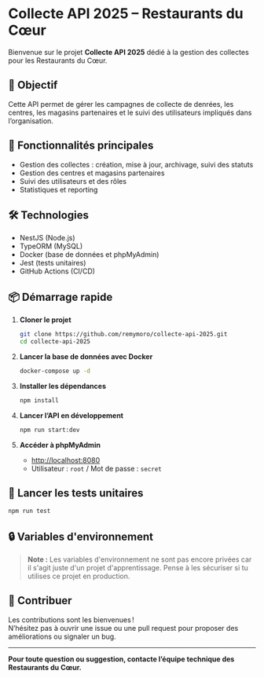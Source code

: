 # Collecte API 2025 – Restaurants du Cœur

Bienvenue sur le projet **Collecte API 2025** dédié à la gestion des collectes pour les Restaurants du Cœur.

## 🌟 Objectif

Cette API permet de gérer les campagnes de collecte de denrées, les centres, les magasins partenaires et le suivi des utilisateurs impliqués dans l’organisation.

## 🚀 Fonctionnalités principales

- Gestion des collectes : création, mise à jour, archivage, suivi des statuts
- Gestion des centres et magasins partenaires
- Suivi des utilisateurs et des rôles
- Statistiques et reporting

## 🛠️ Technologies

- NestJS (Node.js)
- TypeORM (MySQL)
- Docker (base de données et phpMyAdmin)
- Jest (tests unitaires)
- GitHub Actions (CI/CD)

## 📦 Démarrage rapide

1. **Cloner le projet**
   ```sh
   git clone https://github.com/remymoro/collecte-api-2025.git
   cd collecte-api-2025
   ```

2. **Lancer la base de données avec Docker**
   ```sh
   docker-compose up -d
   ```

3. **Installer les dépendances**
   ```sh
   npm install
   ```

4. **Lancer l’API en développement**
   ```sh
   npm run start:dev
   ```

5. **Accéder à phpMyAdmin**
   - [http://localhost:8080](http://localhost:8080)
   - Utilisateur : `root` / Mot de passe : `secret`

## 🧪 Lancer les tests unitaires

```sh
npm run test
```

## 🔒 Variables d'environnement

> **Note :** Les variables d'environnement ne sont pas encore privées car il s'agit juste d'un projet d'apprentissage. Pense à les sécuriser si tu utilises ce projet en production.

## 🤝 Contribuer

Les contributions sont les bienvenues !  
N’hésitez pas à ouvrir une issue ou une pull request pour proposer des améliorations ou signaler un bug.

---

**Pour toute question ou suggestion, contacte l’équipe technique des Restaurants du Cœur.**